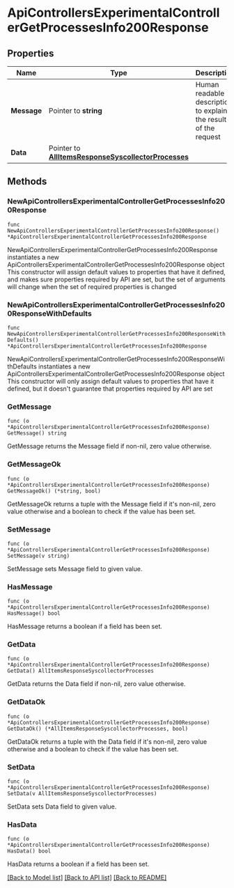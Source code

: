# ApiControllersExperimentalControllerGetProcessesInfo200Response

## Properties

Name | Type | Description | Notes
------------ | ------------- | ------------- | -------------
**Message** | Pointer to **string** | Human readable description to explain the result of the request | [optional] 
**Data** | Pointer to [**AllItemsResponseSyscollectorProcesses**](AllItemsResponseSyscollectorProcesses.md) |  | [optional] 

## Methods

### NewApiControllersExperimentalControllerGetProcessesInfo200Response

`func NewApiControllersExperimentalControllerGetProcessesInfo200Response() *ApiControllersExperimentalControllerGetProcessesInfo200Response`

NewApiControllersExperimentalControllerGetProcessesInfo200Response instantiates a new ApiControllersExperimentalControllerGetProcessesInfo200Response object
This constructor will assign default values to properties that have it defined,
and makes sure properties required by API are set, but the set of arguments
will change when the set of required properties is changed

### NewApiControllersExperimentalControllerGetProcessesInfo200ResponseWithDefaults

`func NewApiControllersExperimentalControllerGetProcessesInfo200ResponseWithDefaults() *ApiControllersExperimentalControllerGetProcessesInfo200Response`

NewApiControllersExperimentalControllerGetProcessesInfo200ResponseWithDefaults instantiates a new ApiControllersExperimentalControllerGetProcessesInfo200Response object
This constructor will only assign default values to properties that have it defined,
but it doesn't guarantee that properties required by API are set

### GetMessage

`func (o *ApiControllersExperimentalControllerGetProcessesInfo200Response) GetMessage() string`

GetMessage returns the Message field if non-nil, zero value otherwise.

### GetMessageOk

`func (o *ApiControllersExperimentalControllerGetProcessesInfo200Response) GetMessageOk() (*string, bool)`

GetMessageOk returns a tuple with the Message field if it's non-nil, zero value otherwise
and a boolean to check if the value has been set.

### SetMessage

`func (o *ApiControllersExperimentalControllerGetProcessesInfo200Response) SetMessage(v string)`

SetMessage sets Message field to given value.

### HasMessage

`func (o *ApiControllersExperimentalControllerGetProcessesInfo200Response) HasMessage() bool`

HasMessage returns a boolean if a field has been set.

### GetData

`func (o *ApiControllersExperimentalControllerGetProcessesInfo200Response) GetData() AllItemsResponseSyscollectorProcesses`

GetData returns the Data field if non-nil, zero value otherwise.

### GetDataOk

`func (o *ApiControllersExperimentalControllerGetProcessesInfo200Response) GetDataOk() (*AllItemsResponseSyscollectorProcesses, bool)`

GetDataOk returns a tuple with the Data field if it's non-nil, zero value otherwise
and a boolean to check if the value has been set.

### SetData

`func (o *ApiControllersExperimentalControllerGetProcessesInfo200Response) SetData(v AllItemsResponseSyscollectorProcesses)`

SetData sets Data field to given value.

### HasData

`func (o *ApiControllersExperimentalControllerGetProcessesInfo200Response) HasData() bool`

HasData returns a boolean if a field has been set.


[[Back to Model list]](../README.md#documentation-for-models) [[Back to API list]](../README.md#documentation-for-api-endpoints) [[Back to README]](../README.md)


